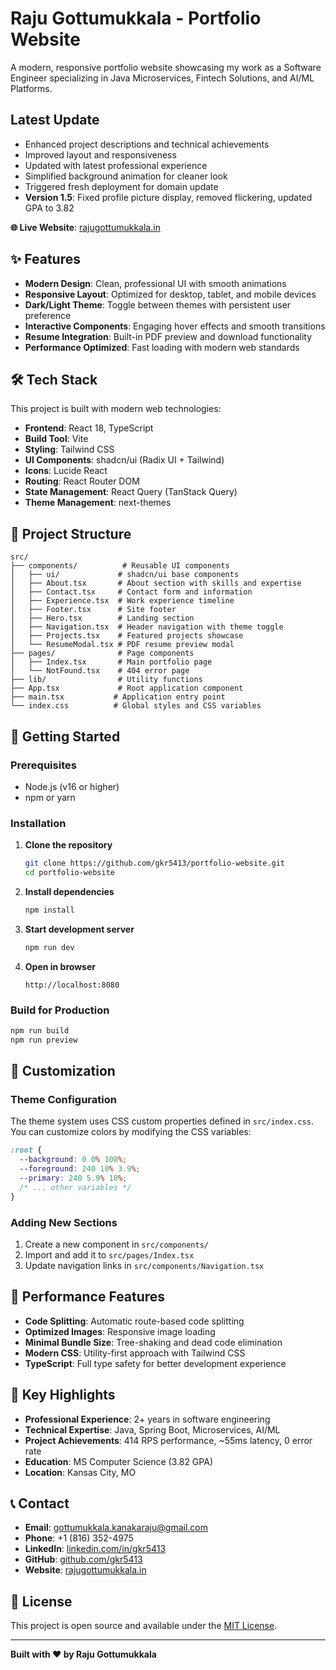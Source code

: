 # Raju Gottumukkala - Portfolio Website

A modern, responsive portfolio website showcasing my work as a Software Engineer specializing in Java Microservices, Fintech Solutions, and AI/ML Platforms.

## Latest Update
- Enhanced project descriptions and technical achievements
- Improved layout and responsiveness
- Updated with latest professional experience
- Simplified background animation for cleaner look
- Triggered fresh deployment for domain update
- **Version 1.5**: Fixed profile picture display, removed flickering, updated GPA to 3.82

**🌐 Live Website**: [rajugottumukkala.in](https://rajugottumukkala.in)

## ✨ Features

- **Modern Design**: Clean, professional UI with smooth animations
- **Responsive Layout**: Optimized for desktop, tablet, and mobile devices
- **Dark/Light Theme**: Toggle between themes with persistent user preference
- **Interactive Components**: Engaging hover effects and smooth transitions
- **Resume Integration**: Built-in PDF preview and download functionality
- **Performance Optimized**: Fast loading with modern web standards

## 🛠️ Tech Stack

This project is built with modern web technologies:

- **Frontend**: React 18, TypeScript
- **Build Tool**: Vite
- **Styling**: Tailwind CSS
- **UI Components**: shadcn/ui (Radix UI + Tailwind)
- **Icons**: Lucide React
- **Routing**: React Router DOM
- **State Management**: React Query (TanStack Query)
- **Theme Management**: next-themes

## 📁 Project Structure

```
src/
├── components/          # Reusable UI components
│   ├── ui/             # shadcn/ui base components
│   ├── About.tsx       # About section with skills and expertise
│   ├── Contact.tsx     # Contact form and information
│   ├── Experience.tsx  # Work experience timeline
│   ├── Footer.tsx      # Site footer
│   ├── Hero.tsx        # Landing section
│   ├── Navigation.tsx  # Header navigation with theme toggle
│   ├── Projects.tsx    # Featured projects showcase
│   └── ResumeModal.tsx # PDF resume preview modal
├── pages/              # Page components
│   ├── Index.tsx       # Main portfolio page
│   └── NotFound.tsx    # 404 error page
├── lib/                # Utility functions
├── App.tsx             # Root application component
├── main.tsx           # Application entry point
└── index.css          # Global styles and CSS variables
```

## 🚀 Getting Started

### Prerequisites

- Node.js (v16 or higher)
- npm or yarn

### Installation

1. **Clone the repository**
   ```bash
   git clone https://github.com/gkr5413/portfolio-website.git
   cd portfolio-website
   ```

2. **Install dependencies**
   ```bash
   npm install
   ```

3. **Start development server**
   ```bash
   npm run dev
   ```

4. **Open in browser**
   ```
   http://localhost:8080
   ```

### Build for Production

```bash
npm run build
npm run preview
```

## 🎨 Customization

### Theme Configuration

The theme system uses CSS custom properties defined in `src/index.css`. You can customize colors by modifying the CSS variables:

```css
:root {
  --background: 0 0% 100%;
  --foreground: 240 10% 3.9%;
  --primary: 240 5.9% 10%;
  /* ... other variables */
}
```

### Adding New Sections

1. Create a new component in `src/components/`
2. Import and add it to `src/pages/Index.tsx`
3. Update navigation links in `src/components/Navigation.tsx`

## 📱 Performance Features

- **Code Splitting**: Automatic route-based code splitting
- **Optimized Images**: Responsive image loading
- **Minimal Bundle Size**: Tree-shaking and dead code elimination
- **Modern CSS**: Utility-first approach with Tailwind CSS
- **TypeScript**: Full type safety for better development experience

## 🌟 Key Highlights

- **Professional Experience**: 2+ years in software engineering
- **Technical Expertise**: Java, Spring Boot, Microservices, AI/ML
- **Project Achievements**: 414 RPS performance, ~55ms latency, 0 error rate
- **Education**: MS Computer Science (3.82 GPA)
- **Location**: Kansas City, MO

## 📞 Contact

- **Email**: gottumukkala.kanakaraju@gmail.com
- **Phone**: +1 (816) 352-4975
- **LinkedIn**: [linkedin.com/in/gkr5413](https://linkedin.com/in/gkr5413/)
- **GitHub**: [github.com/gkr5413](https://github.com/gkr5413)
- **Website**: [rajugottumukkala.in](https://rajugottumukkala.in)

## 📄 License

This project is open source and available under the [MIT License](LICENSE).

---

**Built with ❤️ by Raju Gottumukkala**
